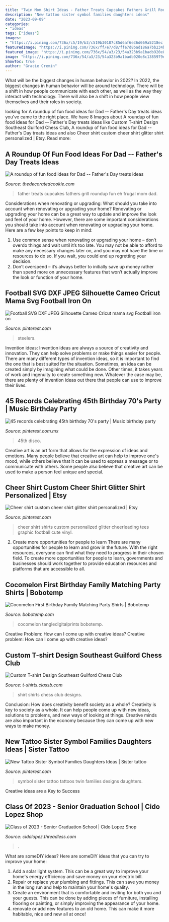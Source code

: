 ```yaml
---
title: "Twin Mom Shirt Ideas - Father Treats Cupcakes Fathers Grill Roundup Fun Eh Frugal Mom Dad"
description: "New tattoo sister symbol families daughters ideas"
date: "2023-09-09"
categories:
- "ideas"
tags: ["ideas"]
images:
- "https://i.pinimg.com/736x/c5/19/b3/c519b30187c85d6af6e36d669a5218ec.jpg"
featuredImage: "https://i.pinimg.com/736x/ff/e7/d8/ffe7d8bad186a7bb234ba8b5e74462e8.jpg"
featured_image: "https://i.pinimg.com/736x/54/a3/23/54a323b9a1badb920e8c1385979ed7db.jpg"
image: "https://i.pinimg.com/736x/54/a3/23/54a323b9a1badb920e8c1385979ed7db.jpg"
ShowToc: true
author: "Gracie Cremin"
---
```



What will be the biggest changes in human behavior in 2022?
In 2022, the biggest changes in human behavior will be around technology. There will be a shift in how people communicate with each other, as well as the way they interact with technology. There will also be a shift in how people view themselves and their roles in society.

	

		
looking for A roundup of fun food ideas for Dad -- Father&#039;s Day treats ideas you've came to the right place. We have 8 Images about A roundup of fun food ideas for Dad -- Father&#039;s Day treats ideas like Custom T-shirt Design Southeast Guilford Chess Club, A roundup of fun food ideas for Dad -- Father&#039;s Day treats ideas and also Cheer shirt custom cheer shirt glitter shirt personalized | Etsy. Read more:
		
    
## A Roundup Of Fun Food Ideas For Dad -- Father&#039;s Day Treats Ideas

<img loading=lazy src="http://thedecoratedcookie.com/wp-content/uploads/2016/06/fathersday-grillcupcakes.jpg" onerror="this.onerror=null;this.src='https://tse2.mm.bing.net/th?id=OIP.-PiZVjWbI7aPctesbCJOoQHaLH&amp;pid=15.1';" alt="A roundup of fun food ideas for Dad -- Father&#039;s Day treats ideas">

_Source: thedecoratedcookie.com_

>father treats cupcakes fathers grill roundup fun eh frugal mom dad. 

	

Considerations when renovating or upgrading: What should you take into account when renovating or upgrading your home?
Renovating or upgrading your home can be a great way to update and improve the look and feel of your home. However, there are some important considerations you should take into account when renovating or upgrading your home. Here are a few key points to keep in mind: 
1. Use common sense when renovating or upgrading your home – don’t overdo things and wait until it’s too late. You may not be able to afford to make any necessary changes later on, and you may not have the time or resources to do so. If you wait, you could end up regretting your decision. 
2. Don’t overspend – it’s always better to initially save up money rather than spend more on unnecessary features that won’t actually improve the look or function of your home.

    
## Football SVG DXF JPEG Silhouette Cameo Cricut Mama Svg Football Iron On

<img loading=lazy src="https://i.pinimg.com/736x/c5/19/b3/c519b30187c85d6af6e36d669a5218ec.jpg" onerror="this.onerror=null;this.src='https://tse3.mm.bing.net/th?id=OIP.rGd8pHSZfTY_DWIeIAVQPgHaFV&amp;pid=15.1';" alt="Football SVG DXF JPEG Silhouette Cameo Cricut mama svg Football iron on">

_Source: pinterest.com_

>steelers. 

	

Invention ideas:
Invention ideas are always a source of creativity and innovation. They can help solve problems or make things easier for people. There are many different types of invention ideas, so it is important to find the one that is best suited for the situation. Sometimes, an idea can be created simply by imagining what could be done. Other times, it takes years of work and ingenuity to create something new. Whatever the case may be, there are plenty of invention ideas out there that people can use to improve their lives.

    
## 45 Records Celebrating 45th Birthday 70&#039;s Party | Music Birthday Party

<img loading=lazy src="https://i.pinimg.com/736x/54/a3/23/54a323b9a1badb920e8c1385979ed7db.jpg" onerror="this.onerror=null;this.src='https://tse2.mm.bing.net/th?id=OIP.XsHZiPq9hQM2o_fafYAwhAHaJ3&amp;pid=15.1';" alt="45 records celebrating 45th birthday 70&#039;s party | Music birthday party">

_Source: pinterest.com.mx_

>45th disco. 

	

Creative art is an art form that allows for the expression of ideas and emotions. Many people believe that creative art can help to improve one's mood, while others believe that it can be used to express a message or to communicate with others. Some people also believe that creative art can be used to make a person feel unique and special.

    
## Cheer Shirt Custom Cheer Shirt Glitter Shirt Personalized | Etsy

<img loading=lazy src="https://i.pinimg.com/736x/20/bf/f0/20bff0481aecc27e257517f6c9ac7352.jpg" onerror="this.onerror=null;this.src='https://tse3.mm.bing.net/th?id=OIP.W75-XsmlWIdMSqXb_vIM3QHaJ3&amp;pid=15.1';" alt="Cheer shirt custom cheer shirt glitter shirt personalized | Etsy">

_Source: pinterest.com_

>cheer shirt shirts custom personalized glitter cheerleading tees graphic football cute vinyl. 

	

2) Create more opportunities for people to learn
There are many opportunities for people to learn and grow in the future. With the right resources, everyone can find what they need to progress in their chosen field. To create more opportunities for people to learn, governments and businesses should work together to provide education resources and platforms that are accessible to all.

    
## Cocomelon First Birthday Family Matching Party Shirts | Bobotemp

<img loading=lazy src="https://cdn.tangledigitalprints.com/listings/thumb/5d4d6d3c38dd915a8b4e8145/al7snYhTRx/4WWxEWzeh3___W5eY9_v1_compressed.jpg" onerror="this.onerror=null;this.src='https://tse1.mm.bing.net/th?id=OIP.k1f_OH8ViBgC0YTk9J08nAHaHa&amp;pid=15.1';" alt="Cocomelon First Birthday Family Matching Party Shirts | Bobotemp">

_Source: bobotemp.com_

>cocomelon tangledigitalprints bobotemp. 

	

Creative Problem: How can I come up with creative ideas?
Creative problem: How can I come up with creative ideas?

    
## Custom T-shirt Design Southeast Guilford Chess Club

<img loading=lazy src="https://t-shirts.classb.com/image/154404.495.shirt.Front.jpg?1258946244" onerror="this.onerror=null;this.src='https://tse3.mm.bing.net/th?id=OIP.mVllixtxoiELXhn3-rojvQHaG3&amp;pid=15.1';" alt="Custom T-shirt Design Southeast Guilford Chess Club">

_Source: t-shirts.classb.com_

>shirt shirts chess club designs. 

	

Conclusion: How does creativity benefit society as a whole?
Creativity is key to society as a whole. It can help people come up with new ideas, solutions to problems, and new ways of looking at things. Creative minds are also important in the economy because they can come up with new ways to make money.

    
## New Tattoo Sister Symbol Families Daughters Ideas | Sister Tattoo

<img loading=lazy src="https://i.pinimg.com/736x/ff/e7/d8/ffe7d8bad186a7bb234ba8b5e74462e8.jpg" onerror="this.onerror=null;this.src='https://tse3.mm.bing.net/th?id=OIP.jMr9FoEwVfv3sYZk-iwYfQAAAA&amp;pid=15.1';" alt="New Tattoo Sister Symbol Families Daughters Ideas | Sister tattoo">

_Source: pinterest.com_

>symbol sister tattoo tattoos twin families designs daughters. 

	

Creative ideas are a Key to Success

    
## Class Of 2023 - Senior Graduation School | Cido Lopez Shop

<img loading=lazy src="https://cdn-images.threadless.com/threadless-media/artist_shops/shops/cidolopez/products/1476227/shirt-1591038439-eb8fff7865903d5cbefa97319706acaf.png?v=3&amp;d=eyJvbmx5X21ldGEiOiBmYWxzZSwgImZvcmNlIjogZmFsc2UsICJvcHMiOiBbWyJ0cmltIiwgW2ZhbHNlLCBmYWxzZV0sIHt9XSwgWyJyZXNpemUiLCBbXSwgeyJ3aWR0aCI6IDk5Ni4wLCAiYWxsb3dfdXAiOiBmYWxzZSwgImhlaWdodCI6IDk5Ni4wfV0sIFsiY2FudmFzX2NlbnRlcmVkIiwgWzEyMDAsIDEyMDBdLCB7ImJhY2tncm91bmQiOiAiMDAwMDAwIn1dLCBbInJlc2l6ZSIsIFs4MDBdLCB7fV0sIFsiY2FudmFzX2NlbnRlcmVkIiwgWzgwMCwgODAwLCAiI2ZmZmZmZiJdLCB7fV0sIFsiZW5jb2RlIiwgWyJqcGciLCA4NV0sIHt9XV19" onerror="this.onerror=null;this.src='https://tse2.mm.bing.net/th?id=OIP.wZ0jURxbkoHOvS-XHD4JAAHaHa&amp;pid=15.1';" alt="Class of 2023 - Senior Graduation School | Cido Lopez Shop">

_Source: cidolopez.threadless.com_

>. 

	

What are someDIY ideas?
Here are someDIY ideas that you can try to improve your home:
1. Add a solar light system. This can be a great way to improve your home's energy efficiency and save money on your electric bill.
2. Repair or replace your plumbing and fittings. This can save you money in the long run and help to maintain your home's quality.
3. Create an environment that is comfortable and inviting for both you and your guests. This can be done by adding pieces of furniture, installing flooring or painting, or simply improving the appearance of your home.
4. renovate or add new features to an old home. This can make it more habitable, nice and new all at once!

